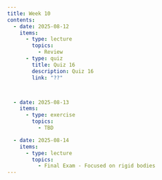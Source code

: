 ```yaml
---
title: Week 10
contents:
  - date: 2025-08-12
    items:
      - type: lecture
        topics:
          - Review
      - type: quiz
        title: Quiz 16
        description: Quiz 16
        link: "??"



  - date: 2025-08-13
    items:
      - type: exercise
        topics:
          - TBD

  - date: 2025-08-14
    items:
      - type: lecture
        topics:
          - Final Exam - Focused on rigid bodies
---
```

